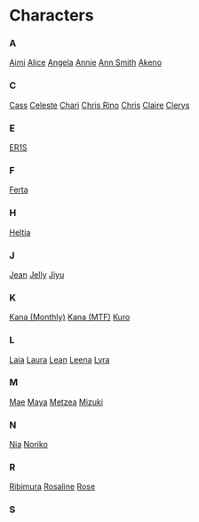 # Characters

<!-- [text](char_Aimi.md) [text](char_Akeno.md) [text](char_Alice.md) [text](char_Angela.md) [text](char_Annie.md) [text](char_AnnSmith.md) [text](char_Cass.md) [text](char_Celeste.md) [text](char_Chari.md) [text](char_Chris_Rino.md) [text](char_Chris.md) [text](char_Claire.md) [text](char_Clerys.md) [text](char_ER1S.md) [text](char_Ferta.md) [text](char_Heltia.md) [text](char_Jean.md) [text](char_Jelly.md) [text](char_Jiyu.md) [text](char_Kana_Monthly.md) [text](char_Kana_MTF.md) [text](char_Kuro.md) [text](char_Laia.md) [text](char_Laura.md) [text](char_Lean.md) [text](char_Leena.md) [text](char_Lyra.md) [text](char_Mae.md) [text](char_Maya.md) [text](char_Metzea.md) [text](char_Mizuki.md) [text](char_Nia.md) [text](char_Noriko.md) [text](char_Ribimura.md) [text](char_Rosaline.md) [text](char_Rose.md) [text](char_Shiori.md) [text](char_Silver.md) [text](char_Skye.md) [text](char_Solace.md) [text](char_TriKats.md) [text](char_Velzea.md) [text](char_Yuuki.md) -->

### A
<span data-letter="A" data-story="...">
    <a href="https://lat3xkitty.com/df-wiki/char_Aimi">Aimi</a>
</span>

<span data-letter="A" data-story="TTIBAS,FourTightWomen">
  <a href="https://lat3xkitty.com/df-wiki/char_Alice">Alice</a>
</span>

<span data-letter="A" data-story="MTF">
  <a href="https://lat3xkitty.com/df-wiki/char_Angela">Angela</a>
</span>

<span data-letter="A" data-story="TTIBAS">
  <a href="https://lat3xkitty.com/df-wiki/char_Annie">Annie</a>
</span>

<span data-letter="A" data-story="MTF">
  <a href="https://lat3xkitty.com/df-wiki/char_AnnSmith">Ann Smith</a>
</span>

<span data-letter="A" data-story="TTIBAS">
  <a href="https://lat3xkitty.com/df-wiki/char_Akeno">Akeno</a>
</span>

### C
<span data-letter="C" data-story="MTF,Monthly">
  <a href="https://lat3xkitty.com/df-wiki/char_Cass">Cass</a>
</span>

<span data-letter="C" data-story="LyraChronicles">
  <a href="https://lat3xkitty.com/df-wiki/char_Celeste">Celeste</a>
</span>

<span data-letter="C" data-story="LyraChronicles">
  <a href="https://lat3xkitty.com/df-wiki/char_Chari">Chari</a>
</span>

<span data-letter="C" data-story="Monthly">
  <a href="https://lat3xkitty.com/df-wiki/char_Chris_Rino">Chris Rino</a>
</span>

<span data-letter="C" data-story="TLITD">
  <a href="https://lat3xkitty.com/df-wiki/char_Chris">Chris</a>
</span>

<span data-letter="C" data-story="TTIBAS">
  <a href="https://lat3xkitty.com/df-wiki/char_Claire">Claire</a>
</span>

<span data-letter="C" data-story="MTF">
  <a href="https://lat3xkitty.com/df-wiki/char_Clerys">Clerys</a>
</span>

### E
<span data-letter="E" data-story="Monthly">
  <a href="https://lat3xkitty.com/df-wiki/char_ER1S">ER1S</a>
</span>

### F
<span data-letter="F" data-story="VelzeaOrigin">
  <a href="https://lat3xkitty.com/df-wiki/char_Ferta">Ferta</a>
</span>

### H
<span data-letter="H" data-story="MTF">
  <a href="https://lat3xkitty.com/df-wiki/char_Heltia">Heltia</a>
</span>

### J
<span data-letter="J" data-story="MTF">
  <a href="https://lat3xkitty.com/df-wiki/char_Jean">Jean</a>
</span>

<span data-letter="J" data-story="Monthly">
  <a href="https://lat3xkitty.com/df-wiki/char_Jelly">Jelly</a>
</span>

<span data-letter="J" data-story="VelzeaOrigin,FourTightWomen">
  <a href="https://lat3xkitty.com/df-wiki/char_Jiyu">Jiyu</a>
</span>

### K
<span data-letter="K" data-story="Monthly">
  <a href="https://lat3xkitty.com/df-wiki/char_Kana_Monthly">Kana (Monthly)</a>
</span>

<span data-letter="K" data-story="MTF">
  <a href="https://lat3xkitty.com/df-wiki/char_Kana_MTF">Kana (MTF)</a>
</span>

<span data-letter="K" data-story="VelzeaOrigin">
  <a href="https://lat3xkitty.com/df-wiki/char_Kuro">Kuro</a>
</span>

### L
<span data-letter="L" data-story="MTF">
  <a href="https://lat3xkitty.com/df-wiki/char_Laia">Laia</a>
</span>

<span data-letter="L" data-story="MTF">
  <a href="https://lat3xkitty.com/df-wiki/char_Laura">Laura</a>
</span>

<span data-letter="L" data-story="MTF">
  <a href="https://lat3xkitty.com/df-wiki/char_Lean">Lean</a>
</span>

<span data-letter="L" data-story="TLITD">
  <a href="https://lat3xkitty.com/df-wiki/char_Leena">Leena</a>
</span>

<span data-letter="L" data-story="LyaChronicles,MTF,FourTightWomen">
  <a href="https://lat3xkitty.com/df-wiki/char_Lyra">Lyra</a>
</span>

### M
<span data-letter="M" data-story="TTIBAS">
  <a href="https://lat3xkitty.com/df-wiki/char_Mae">Mae</a>
</span>

<span data-letter="M" data-story="TTIBAS">
  <a href="https://lat3xkitty.com/df-wiki/char_Maya">Maya</a>
</span>

<span data-letter="M" data-story="VelzeaOrigin">
  <a href="https://lat3xkitty.com/df-wiki/char_Metzea">Metzea</a>
</span>

<span data-letter="M" data-story="VelzeaInvasion">
  <a href="https://lat3xkitty.com/df-wiki/char_Mizuki">Mizuki</a>
</span>

### N
<span data-letter="N" data-story="LyraChronicles">
  <a href="https://lat3xkitty.com/df-wiki/char_Nia">Nia</a>
</span>

<span data-letter="N" data-story="VelzeaInvasion">
  <a href="https://lat3xkitty.com/df-wiki/char_Noriko">Noriko</a>
</span>

### R
<span data-letter="R" data-story="MTF,Monthly">
  <a href="https://lat3xkitty.com/df-wiki/char_Ribimura">Ribimura</a>
</span>

<span data-letter="R" data-story="LyraChronicles">
  <a href="https://lat3xkitty.com/df-wiki/char_Rosaline">Rosaline</a>
</span>

<span data-letter="R" data-story="MTF">
  <a href="https://lat3xkitty.com/df-wiki/char_Rose">Rose</a>
</span>

### S
